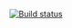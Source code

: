 [![Build status](https://ci.appveyor.com/api/projects/status/43d910wuifmord5r?svg=true)](https://ci.appveyor.com/project/MargaritaKirilchuk/bdd-hw)
